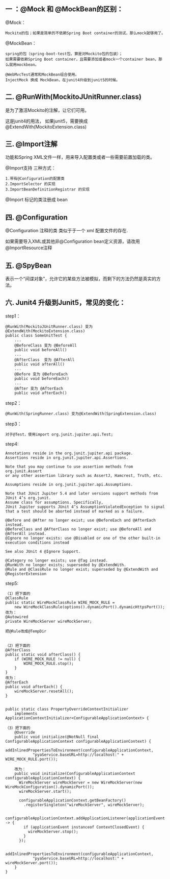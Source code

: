## 一 ：@Mock 和 @MockBean的区别：

@Mock：
```text
Mockito的包；如果是简单的不依赖Spring Boot container的测试，那么mock就够用了。
```
@MockBean：
```text
spring的包（spring-boot-test包，算是对Mockito包的包装）；
如果需要依赖Spring Boot container，且需要添加或者mock一个container bean，那么就用mockbean。

@WebMvcTest通常和MockBean组合使用。
InjectMock 换成 MockBean，在junit4升级到junit5的时候。
```


## 二. @RunWith(MockitoJUnitRunner.class)

是为了激活Mockito的注解，让它们可用。

这是junit4的用法， 如果junit5，需要换成@ExtendWith(MockitoExtension.class)


## 三. @Import注解

功能和Spring XML文件一样，用来导入配置类或者一些需要前置加载的类。

@Import支持 三种方式：
```text
1.带有@Configuration的配置类
2.ImportSelector 的实现
3.ImportBeanDefinitionRegistrar 的实现
```

@Import 标记的类注册成 bean


## 四. @Configuration

@Configuration 注释的类 类似于于一个 xml 配置文件的存在.

如果需要导入XML或其他非@Configuration bean定义资源，请改用@ImportResource注释


## 五. @SpyBean

表示一个“间谍对象”，允许它的某些方法被模拟，而剩下的方法仍然是真实的方法。


## 六. Junit4 升级到Junit5，常见的变化：

step1：
```text
@RunWith(MockitoJUnitRunner.class) 变为@ExtendWith(MockitoExtension.class)
public class SomeUnitTest {
    ...
    @BeforeClass 变为 @BeforeAll
    public void beforeAll()
    ...
    @AfterClass  变为 @AfterAll
    public void afterAll()
    ...
    @Before 变为 @BeforeEach
    public void beforeEach()
    ...
    @After 变为 @AfterEach
    public void afterEach()
```

step2：
```text
@RunWith(SpringRunner.class) 变为@ExtendWith(SpringExtension.class)
```

step3：
```text
对于@Test，使用import org.junit.jupiter.api.Test;
```

step4:
```text
Annotations reside in the org.junit.jupiter.api package.
Assertions reside in org.junit.jupiter.api.Assertions.

Note that you may continue to use assertion methods from org.junit.Assert 
or any other assertion library such as AssertJ, Hamcrest, Truth, etc.

Assumptions reside in org.junit.jupiter.api.Assumptions.

Note that JUnit Jupiter 5.4 and later versions support methods from JUnit 4’s org.junit.
Assume class for assumptions. Specifically, 
JUnit Jupiter supports JUnit 4’s AssumptionViolatedException to signal 
that a test should be aborted instead of marked as a failure.

@Before and @After no longer exist; use @BeforeEach and @AfterEach instead.
@BeforeClass and @AfterClass no longer exist; use @BeforeAll and @AfterAll instead.
@Ignore no longer exists: use @Disabled or one of the other built-in execution conditions instead

See also JUnit 4 @Ignore Support.

@Category no longer exists; use @Tag instead.
@RunWith no longer exists; superseded by @ExtendWith.
@Rule and @ClassRule no longer exist; superseded by @ExtendWith and @RegisterExtension
```

step5:
```text
（1）把下面的
@ClassRule
public static WireMockClassRule WIRE_MOCK_RULE = 
    new WireMockClassRule(options().dynamicPort().dynamicHttpsPort());
改为：
@Autowired
private WireMockServer wireMockServer;

把@Rule改成@TempDir


（2）把下面的
@AfterClass
public static void afterClass() {
    if (WIRE_MOCK_RULE != null) {
        WIRE_MOCK_RULE.stop();
    }
}
改为：
@AfterEach
public void afterEach() {
    wireMockServer.resetAll();
}


public static class PropertyOverrideContextInitializer 
    implements ApplicationContextInitializer<ConfigurableApplicationContext> {

（3）把下面的
    @Override
    public void initialize(@NotNull final ConfigurableApplicationContext configurableApplicationContext) {
        addInlinedPropertiesToEnvironment(configurableApplicationContext, 
            "pyaService.baseURL=http://localhost:" + WIRE_MOCK_RULE.port());

    改为：
    public void initialize(ConfigurableApplicationContext configurableApplicationContext) {
      WireMockServer wireMockServer = new WireMockServer(new WireMockConfiguration().dynamicPort());
      wireMockServer.start();

      configurableApplicationContext.getBeanFactory()
        .registerSingleton("wireMockServer", wireMockServer);

      configurableApplicationContext.addApplicationListener(applicationEvent -> {
        if (applicationEvent instanceof ContextClosedEvent) {
          wireMockServer.stop();
        }
      });

      addInlinedPropertiesToEnvironment(configurableApplicationContext, 
            "pyaService.baseURL=http://localhost:" + wireMockServer.port());
    }
}
```
